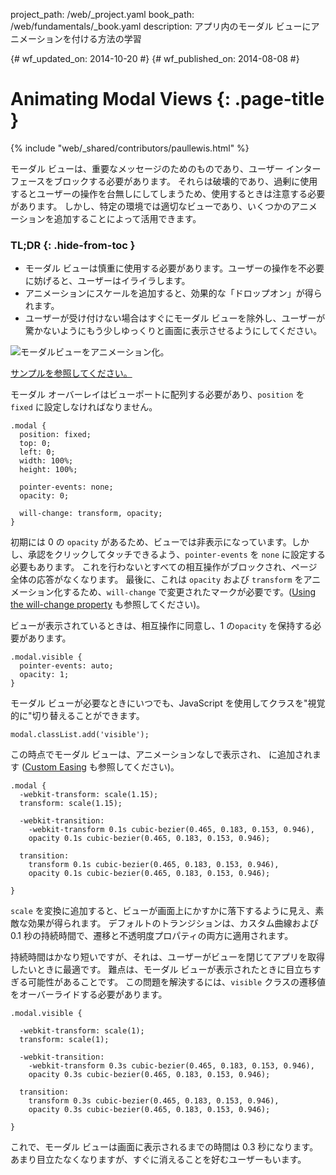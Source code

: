 project_path: /web/_project.yaml
book_path: /web/fundamentals/_book.yaml
description: アプリ内のモーダル ビューにアニメーションを付ける方法の学習


{# wf_updated_on: 2014-10-20 #}
{# wf_published_on: 2014-08-08 #}

# Animating Modal Views {: .page-title }

{% include "web/_shared/contributors/paullewis.html" %}


モーダル ビューは、重要なメッセージのためのものであり、ユーザー インターフェースをブロックする必要があります。 それらは破壊的であり、過剰に使用するとユーザーの操作を台無しにしてしまうため、使用するときは注意する必要があります。 しかし、特定の環境では適切なビューであり、いくつかのアニメーションを追加することによって活用できます。

### TL;DR {: .hide-from-toc }
- モーダル ビューは慎重に使用する必要があります。ユーザーの操作を不必要に妨げると、ユーザーはイライラします。
- アニメーションにスケールを追加すると、効果的な「ドロップオン」が得られます。
- ユーザーが受け付けない場合はすぐにモーダル ビューを除外し、ユーザーが驚かないようにもう少しゆっくりと画面に表示させるようにしてください。


<img src="images/dont-press.gif" alt="モーダルビューをアニメーション化。" />

<a href="https://googlesamples.github.io/web-fundamentals/samples/../fundamentals/design-and-ui/animations/modal-view-animation.html">サンプルを参照してください。</a>

モーダル オーバーレイはビューポートに配列する必要があり、`position` を `fixed` に設定しなければなりません。


    .modal {
      position: fixed;
      top: 0;
      left: 0;
      width: 100%;
      height: 100%;
    
      pointer-events: none;
      opacity: 0;
    
      will-change: transform, opacity;
    }
    

初期には 0 の `opacity` があるため、ビューでは非表示になっています。しかし、承認をクリックしてタッチできるよう、`pointer-events` を `none` に設定する必要もあります。 これを行わないとすべての相互操作がブロックされ、ページ全体の応答がなくなります。 最後に、これは `opacity` および `transform` をアニメーション化するため、`will-change` で変更されたマークが必要です。([Using the will-change property](/web/fundamentals/design-and-ui/animations/animations-and-performance#using-the-will-change-property) も参照してください)。

ビューが表示されているときは、相互操作に同意し、1 の`opacity` を保持する必要があります。


    .modal.visible {
      pointer-events: auto;
      opacity: 1;
    }
    

モーダル ビューが必要なときにいつでも、JavaScript を使用してクラスを"視覚的に"切り替えることができます。


    modal.classList.add('visible');
    

この時点でモーダル ビューは、アニメーションなしで表示され、
に追加されます ([Custom Easing](/web/fundamentals/design-and-ui/animations/custom-easing) も参照してください)。


    .modal {
      -webkit-transform: scale(1.15);
      transform: scale(1.15);
    
      -webkit-transition:
        -webkit-transform 0.1s cubic-bezier(0.465, 0.183, 0.153, 0.946),
        opacity 0.1s cubic-bezier(0.465, 0.183, 0.153, 0.946);
    
      transition:
        transform 0.1s cubic-bezier(0.465, 0.183, 0.153, 0.946),
        opacity 0.1s cubic-bezier(0.465, 0.183, 0.153, 0.946);
    
    }
    

`scale` を変換に追加すると、ビューが画面上にかすかに落下するように見え、素敵な効果が得られます。 デフォルトのトランジションは、カスタム曲線および 0.1 秒の持続時間で、遷移と不透明度プロパティの両方に適用されます。

持続時間はかなり短いですが、それは、ユーザーがビューを閉じてアプリを取得したいときに最適です。 難点は、モーダル ビューが表示されたときに目立ちすぎる可能性があることです。 この問題を解決するには、`visible` クラスの遷移値をオーバーライドする必要があります。


    .modal.visible {
    
      -webkit-transform: scale(1);
      transform: scale(1);
    
      -webkit-transition:
        -webkit-transform 0.3s cubic-bezier(0.465, 0.183, 0.153, 0.946),
        opacity 0.3s cubic-bezier(0.465, 0.183, 0.153, 0.946);
    
      transition:
        transform 0.3s cubic-bezier(0.465, 0.183, 0.153, 0.946),
        opacity 0.3s cubic-bezier(0.465, 0.183, 0.153, 0.946);
    
    }
    

これで、モーダル ビューは画面に表示されるまでの時間は 0.3 秒になります。あまり目立たなくなりますが、すぐに消えることを好むユーザーもいます。



